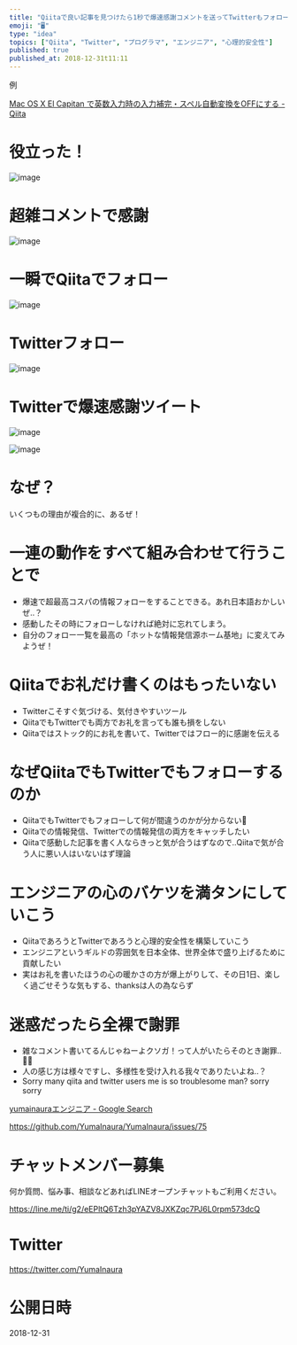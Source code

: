 ```yaml
---
title: "Qiitaで良い記事を見つけたら1秒で爆速感謝コメントを送ってTwitterもフォローしてみては？ って提案"
emoji: "🖥"
type: "idea"
topics: ["Qiita", "Twitter", "プログラマ", "エンジニア", "心理的安全性"]
published: true
published_at: 2018-12-31t11:11
---
```


例

[Mac OS X El Capitan で英数入力時の入力補完・スペル自動変換をOFFにする - Qiita](https://qiita.com/niwatako/items/580b08e9282c4676ec20)

# 役立った！


![image](https://user-images.githubusercontent.com/13635059/50553505-77e73600-0ceb-11e9-98c8-93f765a3b292.png)

# 超雑コメントで感謝

![image](https://user-images.githubusercontent.com/13635059/50553509-833a6180-0ceb-11e9-864b-24d9d98e8a4a.png)


# 一瞬でQiitaでフォロー

![image](https://user-images.githubusercontent.com/13635059/50553499-6b62dd80-0ceb-11e9-836b-296e08e18c8e.png)

# Twitterフォロー

![image](https://user-images.githubusercontent.com/13635059/50553512-92b9aa80-0ceb-11e9-8781-aa6be4772c8b.png)

# Twitterで爆速感謝ツイート

![image](https://user-images.githubusercontent.com/13635059/50553523-cbf21a80-0ceb-11e9-8ef8-08bd8ed05d80.png)

![image](https://user-images.githubusercontent.com/13635059/50553519-b11fa600-0ceb-11e9-87f1-8f5e0465e43c.png)

# なぜ？

いくつもの理由が複合的に、あるぜ！

# 一連の動作をすべて組み合わせて行うことで

- 爆速で超最高コスパの情報フォローをすることできる。あれ日本語おかしいぜ‥？
- 感動したその時にフォローしなければ絶対に忘れてしまう。
- 自分のフォロー一覧を最高の「ホットな情報発信源ホーム基地」に変えてみようぜ！


# Qiitaでお礼だけ書くのはもったいない

- Twitterこそすぐ気づける、気付きやすいツール
- QiitaでもTwitterでも両方でお礼を言っても誰も損をしない
- Qiitaではストック的にお礼を書いて、Twitterではフロー的に感謝を伝える

# なぜQiitaでもTwitterでもフォローするのか

- QiitaでもTwitterでもフォローして何が間違うのかが分からない🙌
- Qiitaでの情報発信、Twitterでの情報発信の両方をキャッチしたい
- Qiitaで感動した記事を書く人ならきっと気が合うはずなので‥Qiitaで気が合う人に悪い人はいないはず理論

# エンジニアの心のバケツを満タンにしていこう

- QiitaであろうとTwitterであろうと心理的安全性を構築していこう
- エンジニアというギルドの雰囲気を日本全体、世界全体で盛り上げるために貢献したい
- 実はお礼を書いたほうの心の暖かさの方が爆上がりして、その日1日、楽しく過ごせそうな気もする、thanksは人の為ならず

# 迷惑だったら全裸で謝罪

- 雑なコメント書いてるんじゃねーよクソガ！って人がいたらそのとき謝罪‥🙇‍♂️
- 人の感じ方は様々ですし、多様性を受け入れる我々でありたいよね‥？
- Sorry many qiita and twitter users me is so troublesome man? sorry sorry 

[yumainauraエンジニア - Google Search](https://www.google.com/search?q=yumainaura%E3%82%A8%E3%83%B3%E3%82%B8%E3%83%8B%E3%82%A2&oq=yumainaura%E3%82%A8%E3%83%B3%E3%82%B8%E3%83%8B%E3%82%A2&aqs=chrome..69i57.3944j0j7&sourceid=chrome&ie=UTF-8)

https://github.com/YumaInaura/YumaInaura/issues/75









<!-- Update From Qiita API -->

# チャットメンバー募集


何か質問、悩み事、相談などあればLINEオープンチャットもご利用ください。

https://line.me/ti/g2/eEPltQ6Tzh3pYAZV8JXKZqc7PJ6L0rpm573dcQ





# Twitter


https://twitter.com/YumaInaura


<!-- Update From Qiita API -->



# 公開日時

2018-12-31
